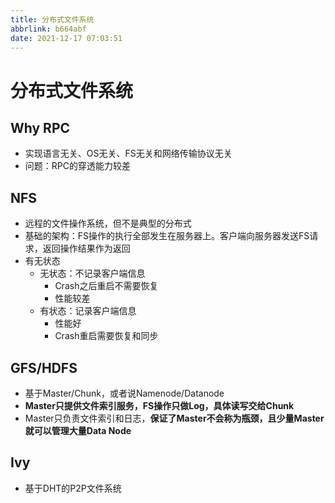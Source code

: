 ```yaml
---
title: 分布式文件系统
abbrlink: b664abf
date: 2021-12-17 07:03:51
---
```

# 分布式文件系统
## Why RPC
- 实现语言无关、OS无关、FS无关和网络传输协议无关
- 问题：RPC的穿透能力较差
## NFS
- 远程的文件操作系统，但不是典型的分布式
- 基础的架构：FS操作的执行全部发生在服务器上。客户端向服务器发送FS请求，返回操作结果作为返回
- 有无状态
  - 无状态：不记录客户端信息
    - Crash之后重启不需要恢复
    - 性能较差
  - 有状态：记录客户端信息
    - 性能好
    - Crash重启需要恢复和同步
## GFS/HDFS
- 基于Master/Chunk，或者说Namenode/Datanode
- **Master只提供文件索引服务，FS操作只做Log，具体读写交给Chunk**
- Master只负责文件索引和日志，**保证了Master不会称为瓶颈，且少量Master就可以管理大量Data Node**

## Ivy
- 基于DHT的P2P文件系统